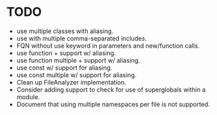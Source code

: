 # TODO

- use multiple classes with aliasing.
- use with multiple comma-separated includes.
- FQN without use keyword in parameters and new/function calls.
- use function + support w/ aliasing.
- use function multiple + support w/ aliasing.
- use const w/ support for aliasing.
- use const multiple w/ support for aliasing.
- Clean up FileAnalyzer implementation.
- Consider adding support to check for use of superglobals within a module.
- Document that using multiple namespaces per file is not supported.